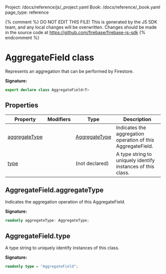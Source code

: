 Project: /docs/reference/js/_project.yaml
Book: /docs/reference/_book.yaml
page_type: reference

{% comment %}
DO NOT EDIT THIS FILE!
This is generated by the JS SDK team, and any local changes will be
overwritten. Changes should be made in the source code at
https://github.com/firebase/firebase-js-sdk
{% endcomment %}

# AggregateField class
Represents an aggregation that can be performed by Firestore.

<b>Signature:</b>

```typescript
export declare class AggregateField<T> 
```

## Properties

|  Property | Modifiers | Type | Description |
|  --- | --- | --- | --- |
|  [aggregateType](./firestore_.aggregatefield.md#aggregatefieldaggregatetype) |  | [AggregateType](./firestore_.md#aggregatetype) | Indicates the aggregation operation of this AggregateField. |
|  [type](./firestore_.aggregatefield.md#aggregatefieldtype) |  | (not declared) | A type string to uniquely identify instances of this class. |

## AggregateField.aggregateType

Indicates the aggregation operation of this AggregateField.

<b>Signature:</b>

```typescript
readonly aggregateType: AggregateType;
```

## AggregateField.type

A type string to uniquely identify instances of this class.

<b>Signature:</b>

```typescript
readonly type = "AggregateField";
```
